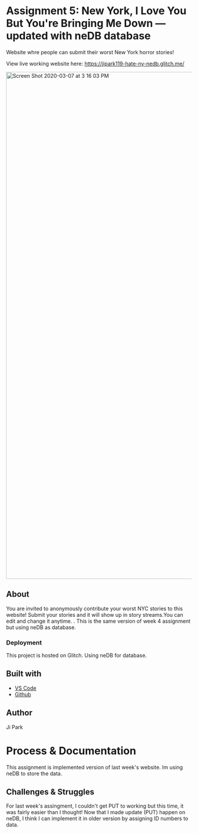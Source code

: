 <!-- Every README should start with an H1 -->
# Assignment 5: New York, I Love You But You're Bringing Me Down — updated with neDB database 
<!-- A one sentence description of the project or assignment -->
Website whre people can submit their worst New York horror stories!

View live working website here: https://jipark119-hate-ny-nedb.glitch.me/
<!-- It is good practice to add an about or summary -->

<img width="1377" alt="Screen Shot 2020-03-07 at 3 16 03 PM" src="https://user-images.githubusercontent.com/60330228/76151789-cb3edc00-6086-11ea-8bc7-c5ed5b23b19d.png">

## About
You are invited to anonymously contribute your worst NYC stories to this website! 
Submit your stories and it will show up in story streams.You can edit and change it anytime. .
This is the same version of week 4 assignment but using neDB as database. 

<!-- Notes about the deployment -->
### Deployment

This project is hosted on Glitch. Using neDB for database.

## Built with

* [VS Code](https://code.visualstudio.com/)
* [Github](https://github.com)

## Author

Ji Park

<!-- For your assignments you might consider  -->
# Process & Documentation
This assignment is implemented version of last week's website. 
Im using neDB to store the data. 


<!-- Any specific challenges or struggles documented -->
## Challenges & Struggles
For last week's assingment, I couldn't get PUT to working but this time, it was fairly easier than I thought!
Now that I made update (PUT) happen on neDB, I think I can implement it in older version by assigning ID numbers to data. 
<!-- References for resources and inspiration -->

